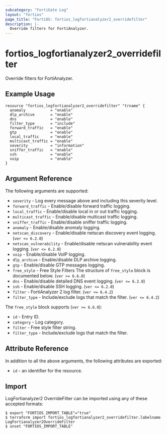 ```yaml
---
subcategory: "FortiGate Log"
layout: "fortios"
page_title: "FortiOS: fortios_logfortianalyzer2_overridefilter"
description: |-
  Override filters for FortiAnalyzer.
---
```


# fortios_logfortianalyzer2_overridefilter
Override filters for FortiAnalyzer.

## Example Usage

```hcl
resource "fortios_logfortianalyzer2_overridefilter" "trname" {
  anomaly           = "enable"
  dlp_archive       = "enable"
  dns               = "enable"
  filter_type       = "include"
  forward_traffic   = "enable"
  gtp               = "enable"
  local_traffic     = "enable"
  multicast_traffic = "enable"
  severity          = "information"
  sniffer_traffic   = "enable"
  ssh               = "enable"
  voip              = "enable"
}
```

## Argument Reference

The following arguments are supported:

* `severity` - Log every message above and including this severity level.
* `forward_traffic` - Enable/disable forward traffic logging.
* `local_traffic` - Enable/disable local in or out traffic logging.
* `multicast_traffic` - Enable/disable multicast traffic logging.
* `sniffer_traffic` - Enable/disable sniffer traffic logging.
* `anomaly` - Enable/disable anomaly logging.
* `netscan_discovery` - Enable/disable netscan discovery event logging. (`ver <= 6.2.0`)
* `netscan_vulnerability` - Enable/disable netscan vulnerability event logging. (`ver <= 6.2.0`)
* `voip` - Enable/disable VoIP logging.
* `dlp_archive` - Enable/disable DLP archive logging.
* `gtp` - Enable/disable GTP messages logging.
* `free_style` - Free Style Filters The structure of `free_style` block is documented below. (`ver >= 6.6.0`)
* `dns` - Enable/disable detailed DNS event logging. (`ver <= 6.2.0`)
* `ssh` - Enable/disable SSH logging. (`ver <= 6.2.0`)
* `filter` - FortiAnalyzer 2 log filter. (`ver <= 6.4.2`)
* `filter_type` - Include/exclude logs that match the filter. (`ver <= 6.4.2`)

The `free_style` block supports (`ver >= 6.6.0`):

* `id` - Entry ID.
* `category` - Log category.
* `filter` - Free style filter string.
* `filter_type` - Include/exclude logs that match the filter.


## Attribute Reference

In addition to all the above arguments, the following attributes are exported:
* `id` - an identifier for the resource.

## Import

LogFortianalyzer2 OverrideFilter can be imported using any of these accepted formats:
```
$ export "FORTIOS_IMPORT_TABLE"="true"
$ terraform import fortios_logfortianalyzer2_overridefilter.labelname LogFortianalyzer2OverrideFilter
$ unset "FORTIOS_IMPORT_TABLE"
```
